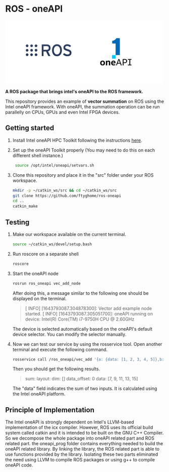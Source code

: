 # ROS - oneAPI

![title](image/title.png)

**A ROS package that brings intel's oneAPI to the ROS framework.**

This repository provides an example of **vector summation** on ROS using the Intel oneAPI framework. With oneAPI, the summation operation can be run parallelly on CPUs, GPUs and even Intel FPGA devices.

## Getting started

1. Install Intel oneAPI HPC Toolkit following the instructions [here](https://www.intel.com/content/www/us/en/developer/tools/oneapi/hpc-toolkit-download.html).

2. Set up the oneAPI Toolkit properly (You may need to do this on each different shell instance.)

   ```bash
    source /opt/intel/oneapi/setvars.sh
   ```

3. Clone this repository and place it in the "src" folder under your ROS workspace.

   ```bash
   mkdir -p ~/catkin_ws/src && cd ~/catkin_ws/src
   git clone https://github.com/ftyghome/ros-oneapi
   cd ..
   catkin_make
   ```

## Testing

1. Make our workspace available on the current terminal.

   ```bash
   source ~/catkin_ws/devel/setup.bash
   ```

2. Run roscore on a separate shell

   ```bash
   roscore
   ```

3. Start the oneAPI node

   ```bash
   rosrun ros_oneapi vec_add_node
   ```

   After doing this, a message similar to the following one should be displayed on the terminal.

   > [ INFO] [1643793087.304878300]: Vector add example node started.
   > [ INFO] [1643793087.305051700]: oneAPI running on device: Intel(R) Core(TM) i7-9750H CPU @ 2.60GHz

   The device is selected automatically based on the oneAPI's default device selector. You can modify the selector manually.

4. Now we can test our service by using the rosservice tool. Open another terminal and execute the following command.

   ```bash
   rosservice call /ros_oneapi/vec_add '{a: {data: [1, 2, 3, 4, 5]},b: {data: [6, 7, 8, 9, 10]}}'
   ```

   Then you should get the following results.

   > sum:
   >   layout:
   >     dim: []
   >     data_offset: 0
   >   data: [7, 9, 11, 13, 15]

   The "data" field indicates the sum of two inputs. It is calculated using the Intel oneAPI platform.

## Principle of Implementation

The Intel oneAPI is strongly dependent on Intel's LLVM-based implementation of the icx compiler. However, ROS uses its official build system called catkin and it is intended to be built on the GNU C++ Compiler. So we decompose the whole package into oneAPI related part and ROS related part. the oneapi_prog folder contains everything needed to build the oneAPI related library. By linking the library, the ROS related part is  able to use functions provided by the library. Isolating these two parts eliminated the need using LLVM to compile ROS packages or using g++ to compile oneAPI code.
